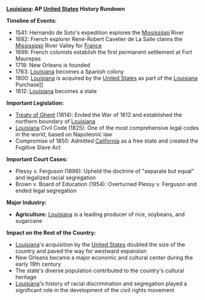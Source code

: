 **[Louisiana](./../Louisiana/): AP [United States](./../United-States/) History Rundown**

**Timeline of Events:**

* 1541: Hernando de Soto's expedition explores the [Mississippi](./../Mississippi/) River
* 1682: French explorer René-Robert Cavelier de La Salle claims the [Mississippi](./../Mississippi/) River Valley for [France](./../France/)
* 1699: French colonists establish the first permanent settlement at Fort Maurepas
* 1718: New Orleans is founded
* 1763: [Louisiana](./../Louisiana/) becomes a Spanish colony
* 1800: [Louisiana](./../Louisiana/) is acquired by the [United States](./../United-States/) as part of the [Louisiana](./../Louisiana/) Purchase]]
* 1812: [Louisiana](./../Louisiana/) becomes a state

**Important Legislation:**

* [Treaty of Ghent](./../Treaty-of-Ghent/) (1814): Ended the War of 1812 and established the northern boundary of [Louisiana](./../Louisiana/)
* [Louisiana](./../Louisiana/) Civil Code (1825): One of the most comprehensive legal codes in the world, based on Napoleonic law
* Compromise of 1850: Admitted [California](./../California/) as a free state and created the Fugitive Slave Act

**Important Court Cases:**

* Plessy v. Ferguson (1896): Upheld the doctrine of "separate but equal" and legalized racial segregation
* Brown v. Board of Education (1954): Overturned Plessy v. Ferguson and ended legal segregation

**Major Industry:**

* **Agriculture:** [Louisiana](./../Louisiana/) is a leading producer of rice, soybeans, and sugarcane

**Impact on the Rest of the Country:**

* [Louisiana](./../Louisiana/)'s acquisition by the [United States](./../United-States/) doubled the size of the country and paved the way for westward expansion
* New Orleans became a major economic and cultural center during the early 19th century
* The state's diverse population contributed to the country's cultural heritage
* [Louisiana](./../Louisiana/)'s history of racial discrimination and segregation played a significant role in the development of the civil rights movement